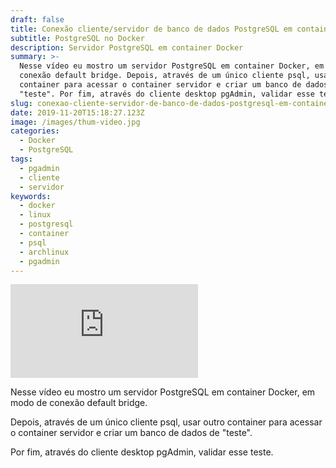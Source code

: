 ```yaml
---
draft: false
title: Conexão cliente/servidor de banco de dados PostgreSQL em container Docker
subtitle: PostgreSQL no Docker
description: Servidor PostgreSQL em container Docker
summary: >-
  Nesse vídeo eu mostro um servidor PostgreSQL em container Docker, em modo de
  conexão default bridge. Depois, através de um único cliente psql, usar outro
  container para acessar o container servidor e criar um banco de dados de
  "teste". Por fim, através do cliente desktop pgAdmin, validar esse teste.
slug: conexao-cliente-servidor-de-banco-de-dados-postgresql-em-container-docker
date: 2019-11-20T15:18:27.123Z
image: /images/thum-video.jpg
categories:
  - Docker
  - PostgreSQL
tags:
  - pgadmin
  - cliente
  - servidor
keywords:
  - docker
  - linux
  - postgresql
  - container
  - psql
  - archlinux
  - pgadmin
---
```

<div class="youtube">
<iframe class="video" src="https://www.youtube.com/embed/uJG7wLotfq8" frameborder="0" allow="accelerometer; autoplay; encrypted-media; gyroscope; picture-in-picture" allowfullscreen></iframe>
</div>

Nesse vídeo eu mostro um servidor PostgreSQL em container Docker, em modo de conexão default bridge. 

Depois, através de um único cliente psql, usar outro container para acessar o container servidor e criar um banco de dados de "teste". 

Por fim, através do cliente desktop pgAdmin, validar esse teste.

